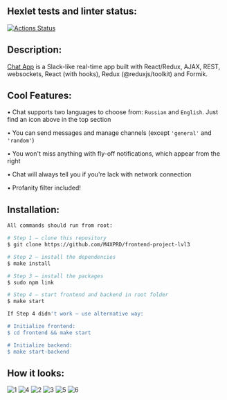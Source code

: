 ## Hexlet tests and linter status:
[![Actions Status](https://github.com/M4XPRD/frontend-project-12/workflows/hexlet-check/badge.svg)](https://github.com/M4XPRD/frontend-project-12/actions)

## Description:
[Chat App](https://frontend-project-12-production-b293.up.railway.app/) is a Slack-like real-time app built with React/Redux, AJAX, REST, websockets, React (with hooks), Redux (@reduxjs/toolkit) and Formik.

## Cool Features:

• Chat supports two languages to choose from: `Russian` and `English`. Just find an icon above in the top section

• You can send messages and manage channels (except `'general'` and `'random'`)

• You won't miss anything with fly-off notifications, which appear from the right

• Chat will always tell you if you're lack with network connection

• Profanity filter included!

## Installation:

```sh
All commands should run from root:

# Step 1 — clone this repository
$ git clone https://github.com/M4XPRD/frontend-project-lvl3

# Step 2 — install the dependencies
$ make install

# Step 3 — install the packages
$ sudo npm link

# Step 4 — start frontend and backend in root folder
$ make start
```
```sh
If Step 4 didn't work — use alternative way:

# Initialize frontend:
$ cd frontend && make start

# Initialize backend:
$ make start-backend
```
## How it looks:
![1](https://user-images.githubusercontent.com/86636158/228425143-d3e0077b-e84e-4a0d-abd2-bfb70e136014.png)
![4](https://user-images.githubusercontent.com/86636158/228425438-1acbcd7f-5a9b-4acc-bee9-042a04d4df76.png)
![2](https://user-images.githubusercontent.com/86636158/228425147-476acc1c-da7f-482f-99c7-73b8633fc9d6.png)
![3](https://user-images.githubusercontent.com/86636158/228425152-6be5733f-cb5c-4b60-82cd-3144f7ba6623.png)
![5](https://user-images.githubusercontent.com/86636158/228425180-00615a2f-3c7f-415f-ae55-4bfbd15e5cc0.png)
![6](https://user-images.githubusercontent.com/86636158/228425184-5a050f1e-77e9-444e-a98f-6f2fb5c045d7.png)
